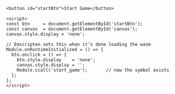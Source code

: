 
    <button id="startBtn">Start Game</button>

    <script>
    const btn     = document.getElementById('startBtn');
    const canvas  = document.getElementById('canvas');
    canvas.style.display = 'none';

    // Emscripten sets this when it’s done loading the wasm
    Module.onRuntimeInitialized = () => {
      btn.onclick = () => {
        btn.style.display    = 'none';
        canvas.style.display = '';
        Module.ccall('start_game');       // now the symbol exists
      };
    };
    </script>